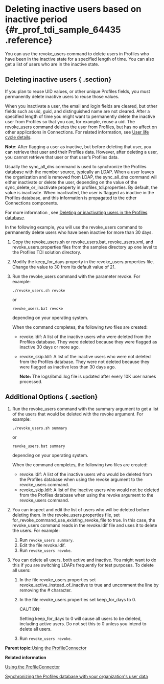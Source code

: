 # Deleting inactive users based on inactive period {#r_prof_tdi_sample_64435 .reference}

You can use the revoke\_users command to delete users in Profiles who have been in the inactive state for a specified length of time. You can also get a list of users who are in the inactive state.

## Deleting inactive users { .section}

If you plan to reuse UID values, or other unique Profiles fields, you must permanently delete inactive users to reuse those values.

When you inactivate a user, the email and login fields are cleared, but other fields such as uid, guid, and distinguished name are not cleared. After a specified length of time you might want to permanently delete the inactive user from Profiles so that you can, for example, reuse a uid. The revoke\_users command deletes the user from Profiles, but has no affect on other applications in Connections. For related information, see [User life cycle details](c_admin_common_user_life_cycle_goal.md).

**Note:** After flagging a user as inactive, but before deleting that user, you can retrieve that user and their Profiles data. However, after deleting a user, you cannot retrieve that user or that user’s Profiles data.

Usually the sync\_all\_dns command is used to synchronize the Profiles database with the member source, typically an LDAP. When a user leaves the organization and is removed from LDAP, the sync\_all\_dns command will either inactivate or delete the user, depending on the value of the sync\_delete\_or\_inactivate property in profiles\_tdi.properties. By default, the value is inactivate. When inactivated, the user is flagged as inactive in the Profiles database, and this information is propagated to the other Connections components.

For more information , see [Deleting or inactivating users in the Profiles database](t_admin_profiles_delete_users.md).

In the following example, you will use the revoke\_users command to permanently delete users who have been inactive for more than 30 days.

1.  Copy the revoke\_users.sh or revoke\_users.bat, revoke\_users.xml, and revoke\_users.properties files from the samples directory up one level to the Profiles TDI solution directory.
2.  Modify the keep\_for\_days property in the revoke\_users.properties file. Change the value to 30 from its default value of 21.
3.  Run the revoke\_users command with the parameter revoke. For example:

    ```
    ./revoke_users.sh revoke
    ```

    or

    ```
    revoke_users.bat revoke
    ```

    depending on your operating system.

    When the command completes, the following two files are created:

    -   revoke.ldif: A list of the inactive users who were deleted from the Profiles database. They were deleted because they were flagged as inactive 30 days or more ago.
    -   revoke\_skip.ldif: A list of the inactive users who were not deleted from the Profiles database. They were not deleted because they were flagged as inactive less than 30 days ago.

        **Note:** The logs/ibmdi.log file is updated after every 10K user names processed.


## Additional Options { .section}

1.  Run the revoke\_users command with the summary argument to get a list of the users that would be deleted with the revoke argument. For example:

    ```
    ./revoke_users.sh summary
    ```

    or

    ```
    revoke_users.bat summary
    ```

    depending on your operating system.

    When the command completes, the following two files are created:

    -   revoke.ldif: A list of the inactive users who would be deleted from the Profiles database when using the revoke argument to the revoke\_users command.
    -   revoke\_skip.ldif: A list of the inactive users who would not be deleted from the Profiles database when using the revoke argument to the revoke\_users command.
2.  You can inspect and edit the list of users who will be deleted before deleting them. In the revoke\_users.properties file, set for\_revoke\_command\_use\_existing\_revoke\_file to true. In this case, the revoke\_users command reads in the revoke.ldif file and uses it to delete the users. For example:
    1.  Run `revoke_users summary`.
    2.  Edit the file revoke.ldif.
    3.  Run `revoke_users revoke`.
3.  You can delete all users, both active and inactive. You might want to do this if you are switching LDAPs frequently for test purposes. To delete all users:
    1.  In the file revoke\_users.properties set revoke\_active\_instead\_of\_inactive to true and uncomment the line by removing the \# character.
    2.  In the file revoke\_users.properties set keep\_for\_days to 0.

        CAUTION:

        Setting keep\_for\_days to 0 will cause all users to be deleted, including active users. Do not set this to 0 unless you intend to delete all users.

    3.  Run `revoke_users revoke`.

**Parent topic:**[Using the ProfileConnector](../admin/t_admin_profiles_using_profile_connector.md)

**Related information**  


[Using the ProfileConnector](../admin/t_admin_profiles_using_profile_connector.md)

[Synchronizing the Profiles database with your organization's user data](../admin/t_admin_profiles_sync_ldap.md)

